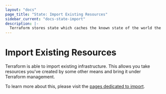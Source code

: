 ```yaml
---
layout: "docs"
page_title: "State: Import Existing Resources"
sidebar_current: "docs-state-import"
description: |-
  Terraform stores state which caches the known state of the world the last time Terraform ran.
---
```


# Import Existing Resources

Terraform is able to import existing infrastructure. This allows you take
resources you've created by some other means and bring it under Terraform management.

To learn more about this, please visit the
[pages dedicated to import](/docs/import/index.html).
